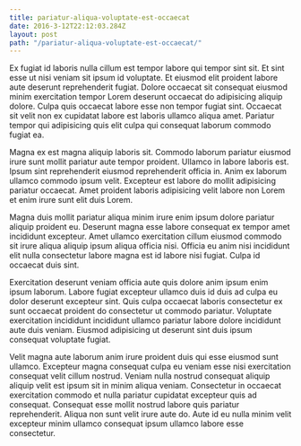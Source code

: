 ```yaml
---
title: pariatur-aliqua-voluptate-est-occaecat
date: 2016-3-12T22:12:03.284Z
layout: post
path: "/pariatur-aliqua-voluptate-est-occaecat/"
---
```


Ex fugiat id laboris nulla cillum est tempor labore qui tempor sint sit. Et sint esse ut nisi veniam sit ipsum id voluptate. Et eiusmod elit proident labore aute deserunt reprehenderit fugiat. Dolore occaecat sit consequat eiusmod minim exercitation tempor Lorem deserunt occaecat do adipisicing aliquip dolore. Culpa quis occaecat labore esse non tempor fugiat sint. Occaecat sit velit non ex cupidatat labore est laboris ullamco aliqua amet. Pariatur tempor qui adipisicing quis elit culpa qui consequat laborum commodo fugiat ea.

Magna ex est magna aliquip laboris sit. Commodo laborum pariatur eiusmod irure sunt mollit pariatur aute tempor proident. Ullamco in labore laboris est. Ipsum sint reprehenderit eiusmod reprehenderit officia in. Anim ex laborum ullamco commodo ipsum velit. Excepteur est labore do mollit adipisicing pariatur occaecat. Amet proident laboris adipisicing velit labore non Lorem et enim irure sunt elit duis Lorem.

Magna duis mollit pariatur aliqua minim irure enim ipsum dolore pariatur aliquip proident eu. Deserunt magna esse labore consequat ex tempor amet incididunt excepteur. Amet ullamco exercitation cillum eiusmod commodo sit irure aliqua aliquip ipsum aliqua officia nisi. Officia eu anim nisi incididunt elit nulla consectetur labore magna est id labore nisi fugiat. Culpa id occaecat duis sint.

Exercitation deserunt veniam officia aute quis dolore anim ipsum enim ipsum laborum. Labore fugiat excepteur ullamco duis id duis ad culpa eu dolor deserunt excepteur sint. Quis culpa occaecat laboris consectetur ex sunt occaecat proident do consectetur ut commodo pariatur. Voluptate exercitation incididunt incididunt ullamco pariatur labore dolore incididunt aute duis veniam. Eiusmod adipisicing ut deserunt sint duis ipsum consequat voluptate fugiat.

Velit magna aute laborum anim irure proident duis qui esse eiusmod sunt ullamco. Excepteur magna consequat culpa eu veniam esse nisi exercitation consequat velit cillum nostrud. Veniam nulla nostrud consequat aliquip aliquip velit est ipsum sit in minim aliqua veniam. Consectetur in occaecat exercitation commodo et nulla pariatur cupidatat excepteur quis ad consequat. Consequat esse mollit nostrud labore quis pariatur reprehenderit. Aliqua non sunt velit irure aute do. Aute id eu nulla minim velit excepteur minim ullamco consequat ipsum ullamco labore esse consectetur.